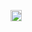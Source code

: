 <a href="https://badge.fury.io/js/package.json?version=2.15.1"><img src="https://badge.fury.io/js/package.json.svg" alt="npm version" height="18"></a>
